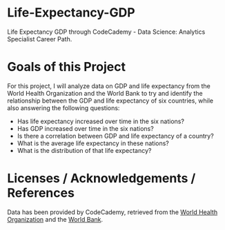 # Life-Expectancy-GDP
Life Expectancy GDP through CodeCademy - Data Science: Analytics Specialist Career Path. 

# Goals of this Project
For this project, I will analyze data on GDP and life expectancy from the World Health Organization and the World Bank to try and identify the relationship between the GDP and life expectancy of six countries, while also answering the following questions:

+ Has life expectancy increased over time in the six nations?
+ Has GDP increased over time in the six nations?
+ Is there a correlation between GDP and life expectancy of a country?
+ What is the average life expectancy in these nations?
+ What is the distribution of that life expectancy?

# Licenses / Acknowledgements / References
Data has been provided by CodeCademy, retrieved from the [World Health Organization](http://apps.who.int/gho/data/node.main.688) and the [World Bank](https://data.worldbank.org/indicator/NY.GDP.MKTP.CD).
